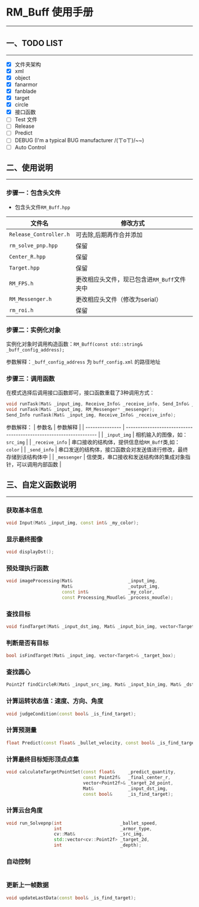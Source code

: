 # RM_Buff 使用手册

---

## 一、TODO LIST

---

- [x]  文件夹架构
  - [x]  xml
  - [x]  object
  - [x]  fanarmor
  - [x]  fanblade
  - [x]  target
  - [x]  circle
- [x]  接口函数
- [ ]  Test 文件
- [ ]  Release
- [ ]  Predict
- [ ]  DEBUG (I'm a typical BUG manufacturer /(ㄒoㄒ)/~~)
- [ ]  Auto Control

## 二、使用说明

---

### 步骤一：包含头文件

- 包含头文件`RM_Buff.hpp`

| 文件名                 | 修改方式                                    |
| ---------------------- | ------------------------------------------- |
| `Release_Controller.h` | 可去除,后期再作合并添加                     |
| `rm_solve_pnp.hpp`     | 保留                                        |
| `Center_R.hpp`         | 保留                                        |
| `Target.hpp`           | 保留                                        |
| `RM_FPS.h`             | 更改相应头文件，现已包含进`RM_Buff`文件夹中 |
| `RM_Messenger.h`       | 更改相应头文件（修改为serial）              |
| `rm_roi.h`             | 保留                                        |

### 步骤二：实例化对象

实例化对象时调用构造函数：`RM_Buff(const std::string& _buff_config_address);`

参数解释：`_buff_config_address` 为 `buff_config.xml` 的路径地址
  
### 步骤三：调用函数

在模式选择后调用接口函数即可，接口函数重载了3种调用方式：

   ```C++
  void runTask(Mat& _input_img, Receive_Info& _receive_info, Send_Info& _send_info);
  void runTask(Mat& _input_img, RM_Messenger* _messenger);
  Send_Info runTask(Mat& _input_img, Receive_Info& _receive_info);
  ```

  参数解释：
  | 参数名          | 参数解释                                                           |
  | --------------- | ------------------------------------------------------------------ |
  | `_input_img`    | 相机输入的图像，如：`src_img`                                      |
  | `_receive_info` | 串口接收的结构体，提供信息给`RM_Buff`类,如：`color`                |
  | `_send_info`    | 串口发送的结构体，接口函数会对发送值进行修改，最终存储到该结构体中 |
  | `_messenger`    | 信使类，串口接收和发送结构体的集成对象指针，可以调用内部函数       |

## 三、自定义函数说明

---

### 获取基本信息

  ```C++
  void Input(Mat& _input_img, const int& _my_color);
  ```

### 显示最终图像

  ```C++
  void displayDst();
  ```

### 预处理执行函数

  ```C++
  void imageProcessing(Mat&                     _input_img,
                       Mat&                     _output_img,
                       const int&               _my_color,
                       const Processing_Moudle& _process_moudle);
  ```

### 查找目标

```C++
void findTarget(Mat& _input_dst_img, Mat& _input_bin_img, vector<Target>& _target_box);
```

### 判断是否有目标

```C++
bool isFindTarget(Mat& _input_img, vector<Target>& _target_box);
```

### 查找圆心

```C++
Point2f findCircleR(Mat& _input_src_img, Mat& _input_bin_img, Mat& _dst_img, const bool& _is_find_target);
```

### 计算运转状态值：速度、方向、角度

```C++
void judgeCondition(const bool& _is_find_target);
```

### 计算预测量

```C++
float Predict(const float& _bullet_velocity, const bool& _is_find_target);
```

### 计算最终目标矩形顶点点集

```C++
void calculateTargetPointSet(const float&     _predict_quantity,
                             const Point2f&   _final_center_r,
                             vector<Point2f>& _target_2d_point,
                             Mat&             _input_dst_img,
                             const bool&      _is_find_target);
```

### 计算云台角度

```C++
void run_Solvepnp(int                      _ballet_speed,
                  int                      _armor_type,
                  cv::Mat&                 _src_img,
                  std::vector<cv::Point2f> _target_2d,
                  int                      _depth);
```

### 自动控制

```C++
```

### 更新上一帧数据

```C++
void updateLastData(const bool& _is_find_target);
```
